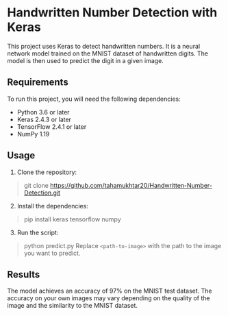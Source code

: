 # Handwritten Number Detection with Keras

This project uses Keras to detect handwritten numbers. It is a neural network model trained on the MNIST dataset of handwritten digits. The model is then used to predict the digit in a given image.

## Requirements

To run this project, you will need the following dependencies:

- Python 3.6 or later
- Keras 2.4.3 or later
- TensorFlow 2.4.1 or later
- NumPy 1.19

## Usage

1. Clone the repository:
> git clone https://github.com/tahamukhtar20/Handwritten-Number-Detection.git
2. Install the dependencies:
> pip install keras tensorflow numpy
3. Run the script:
> python predict.py <path-to-image>
Replace `<path-to-image>` with the path to the image you want to predict.

## Results

The model achieves an accuracy of 97% on the MNIST test dataset. The accuracy on your own images may vary depending on the quality of the image and the similarity to the MNIST dataset.


